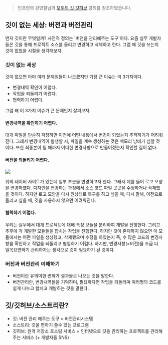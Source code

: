 > 인프런의 강민철님의 [모두의 깃 깃허브](https://www.inflearn.com/course/%EB%AA%A8%EB%91%90%EC%9D%98-%EA%B9%83-%EA%B9%83%ED%97%88%EB%B8%8C/dashboard) 강의를 참조하였습니다.

## 깃이 없는 세상: 버전과 버전관리

먼저 깃이란 무엇일까? 사전적 정의는 '버전을 관리해주는 도구'이다. 요즘 실무 개발자들은 깃을 통해 프로젝트 소스를 올리고 변경하고 삭제하고 한다. 그럼 왜 깃을 쓰는지 깃이 없었을 시절을 생각해보자.

### 깃이 없는 세상

깃이 없으면 아마 여러 문제점들이 나오겠지만 가장 큰 이슈는 이 3가지이다.

- 변경내역 확인이 어렵다.
- 작업을 되돌리기 어렵다.
- 협력하기 어렵다.

그럼 왜 이 3가지 이슈가 큰 문제인지 살펴보자.

#### 변경내역을 확인하기 어렵다.

대개 파일을 단순히 저장하면 이전에 어떤 내용에서 변경이 되었는지 추적하기가 어려워진다. 그래서 변경내역이 발생할 시, 파일을 계속 생성하는 것은 메모리 낭비가 심할 것이다. 또한 최종본이 될 때까지 어떠한 변경사항으로 만들어졌는지 확인할 길이 없다.

#### 버전을 되돌리기 어렵다.

![](https://velog.velcdn.com/images/bini/post/21540011-b707-4354-9a43-776c9797dbdb/image.png)

위의 네이버 사이트가 있는데 일부 부분을 변경하고자 한다. 그래서 예를 들어 로고 모양을 변경하였다. 디자인을 변경하는 과정에서 소스 코드 파일 곳곳을 수정하거나 삭제했을 것이다. 하지만 로고 모양을 다시 원상태로 복구를 하고 싶을 때, 다시 말해, 이전으로 돌리고 싶을 때, 깃을 사용하지 않으면 어려워진다.

#### 협력하기 어렵다.

우리는 실무에서 대개 프로젝트에 대해 특정 모듈을 분리하여 개발을 진행한다. 그리고 추후에 각 개발한 모듈들을 합치는 작업을 진행한다. 하지만 깃이 존재하지 않으면 이 모듈에서는 어떤 파일을 생성했고, 삭제했으며 수정을 하였는지 즉, 수 많은 코드의 변경사항을 확인하고 작업을 되돌리고 협업하기 어렵다. 하지만, 변경사항(=버전)을 조금 더 일목요연하기 관리하자는 생각으로 깃이 필요하기 된 것이다.

### 버전과 버전관리 이해하기

- 버전이란 유의미한 변화가 결과물로 나오는 것을 말한다.
- 버전관리란, 변경내역들을 기억하며, 필요하다면 작업을 되돌리며 여러명의 코드를 쉽게 나누고 합치고 개발하는 것을 말한다.

## 깃/깃허브/소스트리란?

- 깃: 버전 관리 해주는 도구 = 버전관리시스템
- 소스트리: 깃을 편하기 쓸수 있는 프로그램
- 깃허브: 원격 저장소 호스팅 서비스 = 인터넷으로 깃을 관리하는 프로젝트를 관리해주는 서비스 (+ 개발자들 SNS)
